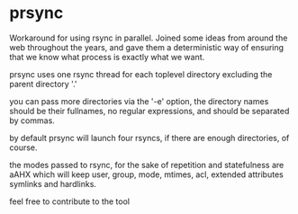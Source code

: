 # prsync

Workaround for using rsync in parallel. Joined some ideas
from around the web throughout the years, and gave them a
deterministic way of ensuring that we know what process
is exactly what we want.

prsync uses one rsync thread for each toplevel directory
excluding the parent directory '.'

you can pass more directories via the '-e' option, the
directory names should be their fullnames, no regular
expressions, and should be separated by commas.

by default prsync will launch four rsyncs, if there are enough
directories, of course.

the modes passed to rsync, for the sake of repetition and
statefulness are aAHX which will keep user, group, mode,
mtimes, acl, extended attributes symlinks and hardlinks.

feel free to contribute to the tool
